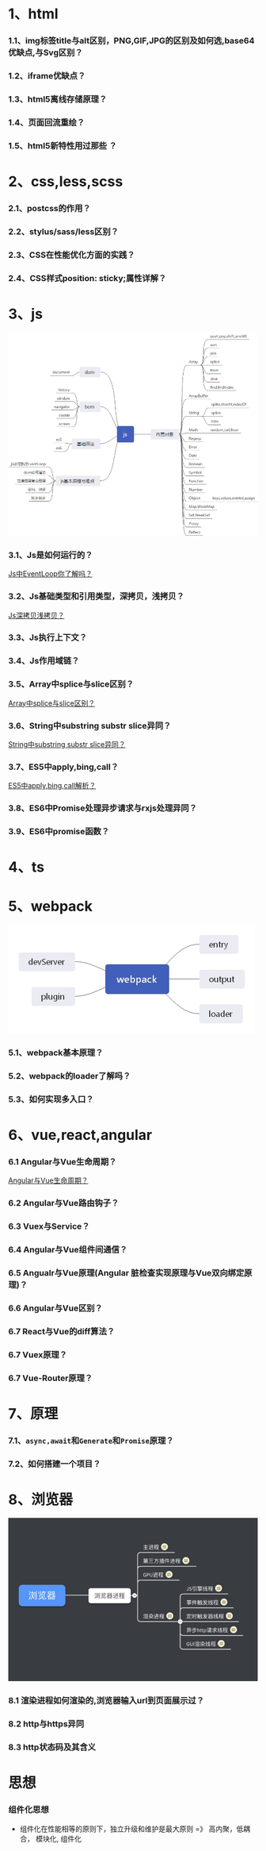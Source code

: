 # 1、html
### 1.1、img标签title与alt区别，PNG,GIF,JPG的区别及如何选,base64优缺点,与Svg区别？
### 1.2、iframe优缺点？
### 1.3、html5离线存储原理？
### 1.4、页面回流重绘？
### 1.5、html5新特性用过那些 ？
# 2、css,less,scss
### 2.1、postcss的作用？
### 2.2、stylus/sass/less区别？
### 2.3、CSS在性能优化方面的实践？
### 2.4、CSS样式position: sticky;属性详解？
# 3、js
![](./md/images/js.jpg)
### 3.1、Js是如何运行的？
[Js中EventLoop你了解吗？](https://juejin.im/post/5dd23239f265da0bf2112366)
### 3.2、Js基础类型和引用类型，深拷贝，浅拷贝？
[Js深拷贝浅拷贝？](https://editor.csdn.net/md/？articleId=84581549)
### 3.3、Js执行上下文？
### 3.4、Js作用域链？
### 3.5、Array中splice与slice区别？
[Array中splice与slice区别？](https://juejin.im/post/5e8c382051882573b9170f2f)
### 3.6、String中substring  substr  slice异同？
[String中substring  substr  slice异同？](https://juejin.im/post/5e8c38fce51d4546c4233d48)
### 3.7、ES5中apply,bing,call？
[ES5中apply,bing,call解析？](https://juejin.im/post/5e96ad12f265da47c71215ad)
### 3.8、ES6中Promise处理异步请求与rxjs处理异同？
### 3.9、ES6中promise函数？

# 4、ts
# 5、webpack
![](./md/images/webpack.jpg)
### 5.1、webpack基本原理？
### 5.2、webpack的loader了解吗？
### 5.3、如何实现多入口？
# 6、vue,react,angular
### 6.1 Angular与Vue生命周期？
[Angular与Vue生命周期？](https://juejin.im/post/5e16988ff265da5d5d7442b3)
### 6.2 Angular与Vue路由钩子？
### 6.3 Vuex与Service？
### 6.4 Angular与Vue组件间通信？
### 6.5 Angualr与Vue原理(Angular 脏检查实现原理与Vue双向绑定原理)？
### 6.6 Angular与Vue区别？
### 6.7 React与Vue的diff算法？
### 6.7 Vuex原理？
### 6.7 Vue-Router原理？
# 7、原理
### 7.1、`async,await`和`Generate`和`Promise`原理？
### 7.2、如何搭建一个项目？
# 8、浏览器
![浏览器进程？](./md/images/browser.jpg)
### 8.1 渲染进程如何渲染的,浏览器输入url到页面展示过？
### 8.2 http与https异同
### 8.3 http状态码及其含义
# 思想
### 组件化思想
- 组件化在性能相等的原则下，独立升级和维护是最大原则 =》 高内聚，低耦合， 模块化, 组件化
